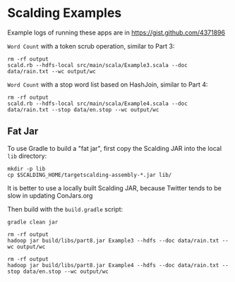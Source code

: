 Scalding Examples
=================

Example logs of running these apps are in https://gist.github.com/4371896

`Word Count` with a token scrub operation, similar to Part 3:

    rm -rf output
    scald.rb --hdfs-local src/main/scala/Example3.scala --doc data/rain.txt --wc output/wc

`Word Count` with a stop word list based on HashJoin, similar to Part 4:

    rm -rf output
    scald.rb --hdfs-local src/main/scala/Example4.scala --doc data/rain.txt --stop data/en.stop --wc output/wc 


Fat Jar
-------

To use Gradle to build a "fat jar", first copy the Scalding JAR into the local `lib` directory:

    mkdir -p lib
    cp $SCALDING_HOME/targetscalding-assembly-*.jar lib/

It is better to use a locally built Scalding JAR, because Twitter tends to be slow in updating ConJars.org


Then build with the `build.gradle` script:

    gradle clean jar
    
    rm -rf output
    hadoop jar build/libs/part8.jar Example3 --hdfs --doc data/rain.txt --wc output/wc
    
    rm -rf output
    hadoop jar build/libs/part8.jar Example4 --hdfs --doc data/rain.txt --stop data/en.stop --wc output/wc
